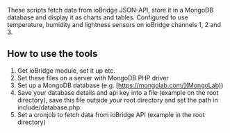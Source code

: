 
These scripts fetch data from ioBridge JSON-API, store it in a MongoDB database and display it as charts and tables. Configured to use temperature, humidity and lightness sensors on ioBridge channels 1, 2 and 3.


How to use the tools
--------------------

1. Get ioBridge module, set it up etc.
2. Set these files on a server with MongoDB PHP driver
3. Set up a MongoDB database (e.g. [https://mongolab.com/](MongoLab))
4. Save your database details and api key into a file (example on the root directory), save this file outside your root directory and set the path in include/database.php
5. Set a cronjob to fetch data from ioBridge API (example in the root directory)
